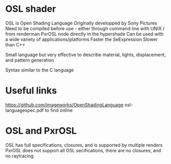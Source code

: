 # OSL shader

OSL is Open Shading Language
Originally developped by Sony Pictures
Need to be compiled before use - either through command line with UNIX / from renderman PxrOSL node directly in the hypershade
Can be used with a wide variety of applications/platforms
Faster the SeExpression
Slower than C++

Small language but very effective to describe material, lights, displacement, and pattern generation

Syntax similar to the C language 


# Useful links

https://github.com/imageworks/OpenShadingLanguage
osl-languagespec.pdf to find online



# OSL and PxrOSL

OSL has full specifications, closures, and is supported by multiple renders
PxrOSL does not support all OSL secifications, there are no closures, and no raytracing